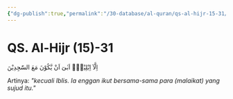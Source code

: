 ```yaml
---
{"dg-publish":true,"permalink":"/30-database/al-quran/qs-al-hijr-15-31/"}
---
```



# QS. Al-Hijr (15)-31
اِلَّآ اِبْلِيْسَۗ اَبٰىٓ اَنْ يَّكُوْنَ مَعَ السّٰجِدِيْنَ 

Artinya: *"kecuali Iblis. Ia enggan ikut bersama-sama para (malaikat) yang sujud itu."*
